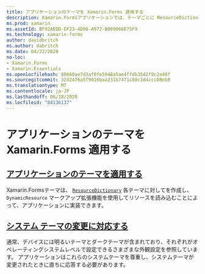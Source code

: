 ```yaml
---
title: アプリケーションのテーマを Xamarin.Forms 適用する
description: Xamarin.Formsアプリケーションでは、テーマごとに ResourceDictionary を作成し、DynamicResource マークアップ拡張機能を使用してリソースを読み込むことによって、テーマをサポートしています。
ms.prod: xamarin
ms.assetId: BF92AEDD-EF23-4D08-A972-B089066E75F9
ms.technology: xamarin-forms
author: davidbritch
ms.author: dabritch
ms.date: 04/22/2020
no-loc:
- Xamarin.Forms
- Xamarin.Essentials
ms.openlocfilehash: 80660ae7d3af0fe5948a5ae4ffdb35d2f9c2a40f
ms.sourcegitcommit: 32d2476a5f9016baa231b7471c88c1d4ccc08eb8
ms.translationtype: MT
ms.contentlocale: ja-JP
ms.lasthandoff: 06/18/2020
ms.locfileid: "84136137"
---
```

# <a name="theming-a-xamarinforms-application"></a>アプリケーションのテーマを Xamarin.Forms 適用する

## <a name="theme-an-application"></a>[アプリケーションのテーマを適用する](theming.md)

Xamarin.Formsテーマは、 [`ResourceDictionary`](xref:Xamarin.Forms.ResourceDictionary) 各テーマに対してを作成し、 `DynamicResource` マークアップ拡張機能を使用してリソースを読み込むことによって、アプリケーションに実装できます。

## <a name="respond-to-system-theme-changes"></a>[システム テーマの変更に対応する](system-theme-changes.md)

通常、デバイスには明るいテーマとダークテーマが含まれており、それぞれがオペレーティングシステムレベルで設定できるさまざまな外観設定を参照しています。 アプリケーションはこれらのシステムテーマを尊重し、システムテーマが変更されたときに直ちに応答する必要があります。
